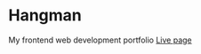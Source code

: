 # Hangman
My frontend web development portfolio
[Live page](https://github.com/MigP/Hangman/blob/466518294ef6d4051c99f0f71e568983e369ce2d/Documentation.pdf)
